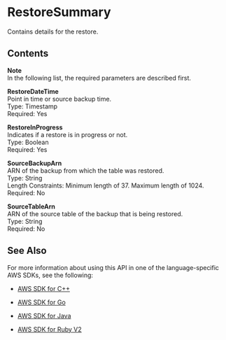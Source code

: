 # RestoreSummary<a name="API_RestoreSummary"></a>

Contains details for the restore\.

## Contents<a name="API_RestoreSummary_Contents"></a>

**Note**  
In the following list, the required parameters are described first\.

 **RestoreDateTime**   
Point in time or source backup time\.  
Type: Timestamp  
Required: Yes

 **RestoreInProgress**   
Indicates if a restore is in progress or not\.  
Type: Boolean  
Required: Yes

 **SourceBackupArn**   
ARN of the backup from which the table was restored\.  
Type: String  
Length Constraints: Minimum length of 37\. Maximum length of 1024\.  
Required: No

 **SourceTableArn**   
ARN of the source table of the backup that is being restored\.  
Type: String  
Required: No

## See Also<a name="API_RestoreSummary_SeeAlso"></a>

For more information about using this API in one of the language\-specific AWS SDKs, see the following:

+  [AWS SDK for C\+\+](http://docs.aws.amazon.com/goto/SdkForCpp/dynamodb-2012-08-10/RestoreSummary) 

+  [AWS SDK for Go](http://docs.aws.amazon.com/goto/SdkForGoV1/dynamodb-2012-08-10/RestoreSummary) 

+  [AWS SDK for Java](http://docs.aws.amazon.com/goto/SdkForJava/dynamodb-2012-08-10/RestoreSummary) 

+  [AWS SDK for Ruby V2](http://docs.aws.amazon.com/goto/SdkForRubyV2/dynamodb-2012-08-10/RestoreSummary) 